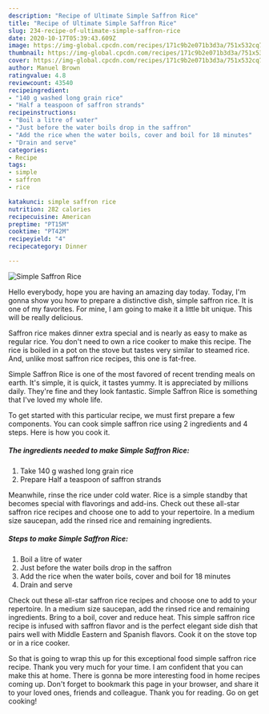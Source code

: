 ```yaml
---
description: "Recipe of Ultimate Simple Saffron Rice"
title: "Recipe of Ultimate Simple Saffron Rice"
slug: 234-recipe-of-ultimate-simple-saffron-rice
date: 2020-10-17T05:39:43.609Z
image: https://img-global.cpcdn.com/recipes/171c9b2e071b3d3a/751x532cq70/simple-saffron-rice-recipe-main-photo.jpg
thumbnail: https://img-global.cpcdn.com/recipes/171c9b2e071b3d3a/751x532cq70/simple-saffron-rice-recipe-main-photo.jpg
cover: https://img-global.cpcdn.com/recipes/171c9b2e071b3d3a/751x532cq70/simple-saffron-rice-recipe-main-photo.jpg
author: Manuel Brown
ratingvalue: 4.8
reviewcount: 43540
recipeingredient:
- "140 g washed long grain rice"
- "Half a teaspoon of saffron strands"
recipeinstructions:
- "Boil a litre of water"
- "Just before the water boils drop in the saffron"
- "Add the rice when the water boils, cover and boil for 18 minutes"
- "Drain and serve"
categories:
- Recipe
tags:
- simple
- saffron
- rice

katakunci: simple saffron rice 
nutrition: 282 calories
recipecuisine: American
preptime: "PT15M"
cooktime: "PT42M"
recipeyield: "4"
recipecategory: Dinner

---
```



![Simple Saffron Rice](https://img-global.cpcdn.com/recipes/171c9b2e071b3d3a/751x532cq70/simple-saffron-rice-recipe-main-photo.jpg)

Hello everybody, hope you are having an amazing day today. Today, I'm gonna show you how to prepare a distinctive dish, simple saffron rice. It is one of my favorites. For mine, I am going to make it a little bit unique. This will be really delicious.

Saffron rice makes dinner extra special and is nearly as easy to make as regular rice. You don&#39;t need to own a rice cooker to make this recipe. The rice is boiled in a pot on the stove but tastes very similar to steamed rice. And, unlike most saffron rice recipes, this one is fat-free.

Simple Saffron Rice is one of the most favored of recent trending meals on earth. It's simple, it is quick, it tastes yummy. It is appreciated by millions daily. They're fine and they look fantastic. Simple Saffron Rice is something that I've loved my whole life.


To get started with this particular recipe, we must first prepare a few components. You can cook simple saffron rice using 2 ingredients and 4 steps. Here is how you cook it.

<!--inarticleads1-->

##### The ingredients needed to make Simple Saffron Rice:

1. Take 140 g washed long grain rice
1. Prepare Half a teaspoon of saffron strands


Meanwhile, rinse the rice under cold water. Rice is a simple standby that becomes special with flavorings and add-ins. Check out these all-star saffron rice recipes and choose one to add to your repertoire. In a medium size saucepan, add the rinsed rice and remaining ingredients. 

<!--inarticleads2-->

##### Steps to make Simple Saffron Rice:

1. Boil a litre of water
1. Just before the water boils drop in the saffron
1. Add the rice when the water boils, cover and boil for 18 minutes
1. Drain and serve


Check out these all-star saffron rice recipes and choose one to add to your repertoire. In a medium size saucepan, add the rinsed rice and remaining ingredients. Bring to a boil, cover and reduce heat. This simple saffron rice recipe is infused with saffron flavor and is the perfect elegant side dish that pairs well with Middle Eastern and Spanish flavors. Cook it on the stove top or in a rice cooker. 

So that is going to wrap this up for this exceptional food simple saffron rice recipe. Thank you very much for your time. I am confident that you can make this at home. There is gonna be more interesting food in home recipes coming up. Don't forget to bookmark this page in your browser, and share it to your loved ones, friends and colleague. Thank you for reading. Go on get cooking!
